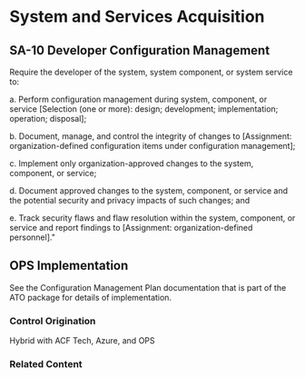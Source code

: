 # System and Services Acquisition
## SA-10 Developer Configuration Management

Require the developer of the system, system component, or system service to:

a. Perform configuration management during system, component, or service [Selection (one or more): design; development; implementation; operation; disposal];

b. Document, manage, and control the integrity of changes to [Assignment: organization-defined configuration items under configuration management];

c. Implement only organization-approved changes to the system, component, or service;

d. Document approved changes to the system, component, or service and the potential security and privacy impacts of such changes; and

e. Track security flaws and flaw resolution within the system, component, or service and report findings to [Assignment: organization-defined personnel]."

## OPS Implementation

See the Configuration Management Plan documentation that is part of the ATO package for details of implementation.

### Control Origination

Hybrid with ACF Tech, Azure, and OPS

### Related Content
